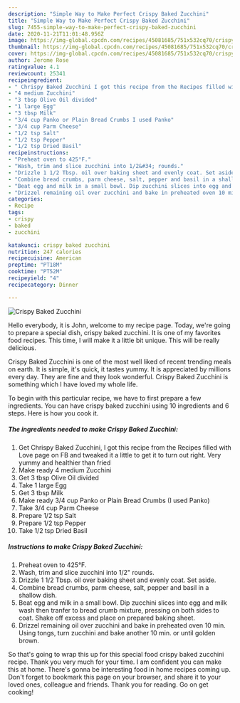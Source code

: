 ```yaml
---
description: "Simple Way to Make Perfect Crispy Baked Zucchini"
title: "Simple Way to Make Perfect Crispy Baked Zucchini"
slug: 7455-simple-way-to-make-perfect-crispy-baked-zucchini
date: 2020-11-21T11:01:48.956Z
image: https://img-global.cpcdn.com/recipes/45081685/751x532cq70/crispy-baked-zucchini-recipe-main-photo.jpg
thumbnail: https://img-global.cpcdn.com/recipes/45081685/751x532cq70/crispy-baked-zucchini-recipe-main-photo.jpg
cover: https://img-global.cpcdn.com/recipes/45081685/751x532cq70/crispy-baked-zucchini-recipe-main-photo.jpg
author: Jerome Rose
ratingvalue: 4.1
reviewcount: 25341
recipeingredient:
- " Chrispy Baked Zucchini I got this recipe from the Recipes filled with Love page on FB and tweaked it a little to get it to turn out right Very yummy and healthier than fried"
- "4 medium Zucchini"
- "3 tbsp Olive Oil divided"
- "1 large Egg"
- "3 tbsp Milk"
- "3/4 cup Panko or Plain Bread Crumbs I used Panko"
- "3/4 cup Parm Cheese"
- "1/2 tsp Salt"
- "1/2 tsp Pepper"
- "1/2 tsp Dried Basil"
recipeinstructions:
- "Preheat oven to 425°F."
- "Wash, trim and slice zucchini into 1/2&#34; rounds."
- "Drizzle 1 1/2 Tbsp. oil over baking sheet and evenly coat. Set aside."
- "Combine bread crumbs, parm cheese, salt, pepper and basil in a shallow dish."
- "Beat egg and milk in a small bowl. Dip zucchini slices into egg and milk wash then tranfer to bread crumb mixture, pressing on both sides to coat. Shake off excess and place on prepared baking sheet."
- "Drizzel remaining oil over zucchini and bake in preheated oven 10 min. Using tongs, turn zucchini and bake another 10 min. or until golden brown."
categories:
- Recipe
tags:
- crispy
- baked
- zucchini

katakunci: crispy baked zucchini 
nutrition: 247 calories
recipecuisine: American
preptime: "PT18M"
cooktime: "PT52M"
recipeyield: "4"
recipecategory: Dinner

---
```



![Crispy Baked Zucchini](https://img-global.cpcdn.com/recipes/45081685/751x532cq70/crispy-baked-zucchini-recipe-main-photo.jpg)

Hello everybody, it is John, welcome to my recipe page. Today, we're going to prepare a special dish, crispy baked zucchini. It is one of my favorites food recipes. This time, I will make it a little bit unique. This will be really delicious.

Crispy Baked Zucchini is one of the most well liked of recent trending meals on earth. It is simple, it's quick, it tastes yummy. It is appreciated by millions every day. They are fine and they look wonderful. Crispy Baked Zucchini is something which I have loved my whole life.




To begin with this particular recipe, we have to first prepare a few ingredients. You can have crispy baked zucchini using 10 ingredients and 6 steps. Here is how you cook it.

<!--inarticleads1-->

##### The ingredients needed to make Crispy Baked Zucchini:

1. Get  Chrispy Baked Zucchini, I got this recipe from the Recipes filled with Love page on FB and tweaked it a little to get it to turn out right. Very yummy and healthier than fried
1. Make ready 4 medium Zucchini
1. Get 3 tbsp Olive Oil divided
1. Take 1 large Egg
1. Get 3 tbsp Milk
1. Make ready 3/4 cup Panko or Plain Bread Crumbs (I used Panko)
1. Take 3/4 cup Parm Cheese
1. Prepare 1/2 tsp Salt
1. Prepare 1/2 tsp Pepper
1. Take 1/2 tsp Dried Basil




<!--inarticleads2-->

##### Instructions to make Crispy Baked Zucchini:

1. Preheat oven to 425°F.
1. Wash, trim and slice zucchini into 1/2&#34; rounds.
1. Drizzle 1 1/2 Tbsp. oil over baking sheet and evenly coat. Set aside.
1. Combine bread crumbs, parm cheese, salt, pepper and basil in a shallow dish.
1. Beat egg and milk in a small bowl. Dip zucchini slices into egg and milk wash then tranfer to bread crumb mixture, pressing on both sides to coat. Shake off excess and place on prepared baking sheet.
1. Drizzel remaining oil over zucchini and bake in preheated oven 10 min. Using tongs, turn zucchini and bake another 10 min. or until golden brown.




So that's going to wrap this up for this special food crispy baked zucchini recipe. Thank you very much for your time. I am confident you can make this at home. There's gonna be interesting food in home recipes coming up. Don't forget to bookmark this page on your browser, and share it to your loved ones, colleague and friends. Thank you for reading. Go on get cooking!
